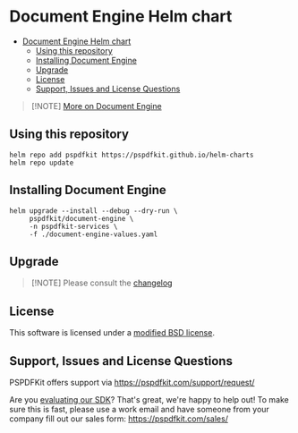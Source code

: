 # Document Engine Helm chart

- [Document Engine Helm chart](#document-engine-helm-chart)
  - [Using this repository](#using-this-repository)
  - [Installing Document Engine](#installing-document-engine)
  - [Upgrade](#upgrade)
  - [License](#license)
  - [Support, Issues and License Questions](#support-issues-and-license-questions)

> [!NOTE] [More on Document Engine](https://pspdfkit.com/cloud/document-engine/)

## Using this repository

```
helm repo add pspdfkit https://pspdfkit.github.io/helm-charts
helm repo update
```

## Installing Document Engine

```
helm upgrade --install --debug --dry-run \
     pspdfkit/document-engine \
     -n pspdfkit-services \
     -f ./document-engine-values.yaml
```

## Upgrade

> [!NOTE] Please consult the [changelog](/charts/document-engine/CHANGELOG.md)

## License

This software is licensed under a [modified BSD license](LICENSE).

## Support, Issues and License Questions

PSPDFKit offers support via https://pspdfkit.com/support/request/

Are you [evaluating our SDK](https://pspdfkit.com/try/)? That's great, we're happy to help out! To make sure this is fast, please use a work email and have someone from your company fill out our sales form: https://pspdfkit.com/sales/

